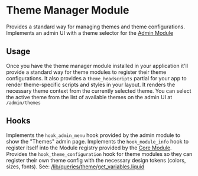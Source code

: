 # Theme Manager Module

Provides a standard way for managing themes and theme configurations.  
Implements an admin UI with a theme selector for the [Admin Module](https://github.com/Platform-OS/pos-module-admin)

## Usage

Once you have the theme manager module installed in your application it'll provide a standard way for theme modules to register their theme configurations.
It also provides a `theme_headscripts` partial for your app to render theme-specific scripts and styles in your layout. It renders the necessary theme context from the currently selected theme.
You can select the active theme from the list of available themes on the admin UI at `/admin/themes` 

## Hooks

Implements the `hook_admin_menu` hook provided by the admin module to show the "Themes" admin page.
Implements the `hook_module_info` hook to register itself into the Module registry provided by the [Core Module](https://github.com/Platform-OS/pos-module-core).
Provides the `hook_theme_configuration` hook for theme modules so they can register their own theme config with the necessary design tokens (colors, sizes, fonts). See: [/lib/queries/theme/get_variables.liquid](https://github.com/Platform-OS/pos-module-theme-manager/blob/master/public/views/partials/lib/queries/theme/get_variables.liquid#L2)
